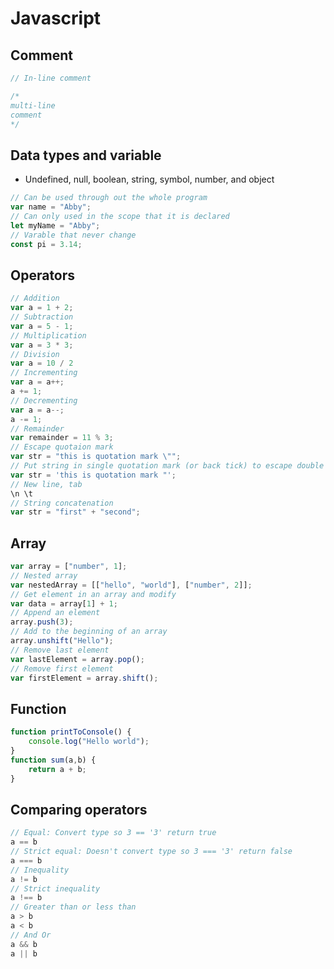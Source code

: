 # Javascript
## Comment
``` Javascript
// In-line comment

/*
multi-line
comment
*/
```

## Data types and variable
- Undefined, null, boolean, string, symbol, number, and object
``` Javascript
// Can be used through out the whole program
var name = "Abby";
// Can only used in the scope that it is declared
let myName = "Abby";
// Varable that never change
const pi = 3.14;
```

## Operators
``` Javascript
// Addition
var a = 1 + 2;
// Subtraction
var a = 5 - 1;
// Multiplication
var a = 3 * 3;
// Division
var a = 10 / 2
// Incrementing
var a = a++;
a += 1;
// Decrementing
var a = a--;
a -= 1;
// Remainder
var remainder = 11 % 3;
// Escape quotaion mark
var str = "this is quotation mark \"";
// Put string in single quotation mark (or back tick) to escape double quotation
var str = 'this is quotation mark "';
// New line, tab
\n \t
// String concatenation
var str = "first" + "second";
```

## Array
``` Javascript
var array = ["number", 1];
// Nested array
var nestedArray = [["hello", "world"], ["number", 2]];
// Get element in an array and modify
var data = array[1] + 1;
// Append an element
array.push(3);
// Add to the beginning of an array
array.unshift("Hello");
// Remove last element
var lastElement = array.pop();
// Remove first element
var firstElement = array.shift();
```

## Function
``` Javascript
function printToConsole() {
    console.log("Hello world");
}
function sum(a,b) {
    return a + b;
}
```

## Comparing operators
``` Javascript
// Equal: Convert type so 3 == '3' return true
a == b
// Strict equal: Doesn't convert type so 3 === '3' return false
a === b
// Inequality
a != b
// Strict inequality
a !== b
// Greater than or less than
a > b
a < b
// And Or
a && b
a || b
```